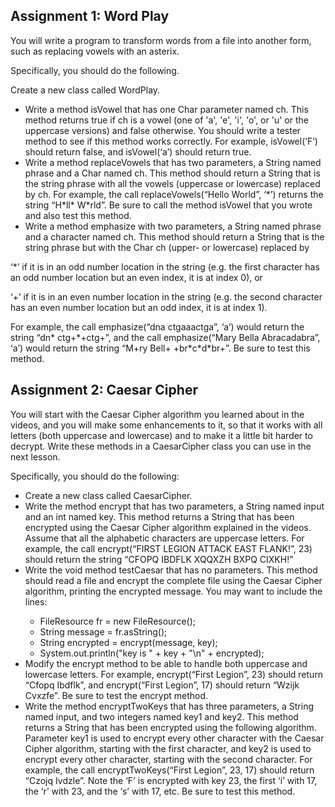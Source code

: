 </style>
<h2> Assignment 1: Word Play </h2>

You will write a program to transform words from a file into another form, such as replacing vowels with an asterix.
<p>
Specifically, you should do the following.
</p><p>
Create a new class called WordPlay.</p>
<ul>
<li>
Write a method isVowel that has one Char parameter named ch. This method returns true if ch is a vowel (one of 'a', 'e', 'i', 'o', or 'u' or the uppercase versions) and false otherwise. You should write a tester method to see if this method works correctly. For example, isVowel(‘F’) should return false, and isVowel(‘a’) should return true.
</li><li>
Write a method replaceVowels that has two parameters, a String named phrase and a Char named ch. This method should return a String that is the string phrase with all the vowels (uppercase or lowercase) replaced by ch. For example, the call replaceVowels(“Hello World”, ‘*’) returns the string “H*ll* W*rld”. Be sure to call the method isVowel that you wrote and also test this method.
</li><li>
Write a method emphasize with two parameters, a String named phrase and a character named ch. This method should return a String that is the string phrase but with the Char ch (upper- or lowercase) replaced by
</li></ul>
<p>
‘*’ if it is in an odd number location in the string (e.g. the first character has an odd number location but an even index, it is at index 0), or
</p><p>
‘+’ if it is in an even number location in the string (e.g. the second character has an even number location but an odd index, it is at index 1).
</p><p>
For example, the call emphasize(“dna ctgaaactga”, ‘a’) would return the string “dn* ctg+*+ctg+”, and the call emphasize(“Mary Bella Abracadabra”, ‘a’) would return the string “M+ry Bell+ +br*c*d*br+”. Be sure to test this method.
</p>
<h2> Assignment 2: Caesar Cipher</h2>

You will start with the Caesar Cipher algorithm you learned about in the videos, and you will make some enhancements to it, so that it works with all letters (both uppercase and lowercase) and to make it a little bit harder to decrypt. Write these methods in a CaesarCipher class you can use in the next lesson.
<p>
Specifically, you should do the following:
</p>
<ul><li>
Create a new class called CaesarCipher.
</li><li>
Write the method encrypt that has two parameters, a String named input and an int named key. This method returns a String that has been encrypted using the Caesar Cipher algorithm explained in the videos. Assume that all the alphabetic characters are uppercase letters. For example, the call
encrypt(“FIRST LEGION ATTACK EAST FLANK!”, 23) should return the string “CFOPQ IBDFLK XQQXZH BXPQ CIXKH!”
</li><li>
Write the void method testCaesar that has no parameters. This method should read a file and encrypt the complete file using the Caesar Cipher algorithm, printing the encrypted message. You may want to include the lines:
<div><ul><li>
FileResource fr = new FileResource();
</li><li>
String message = fr.asString();
</li><li>
String encrypted = encrypt(message, key);
</li><li>
System.out.println("key is " + key + "\n" + encrypted);
</li></ul></div>
</li><li>
Modify the encrypt method to be able to handle both uppercase and lowercase letters. For example, encrypt(“First Legion”, 23) should return “Cfopq Ibdflk”, and encrypt(“First Legion”, 17) should return “Wzijk Cvxzfe”. Be sure to test the encrypt method.
</li><li>
Write the method encryptTwoKeys that has three parameters, a String named input, and two integers named key1 and key2. This method returns a String that has been encrypted using the following algorithm. Parameter key1 is used to encrypt every other character with the Caesar Cipher algorithm, starting with the first character, and key2 is used to encrypt every other character, starting with the second character. For example, the call encryptTwoKeys(“First Legion”, 23, 17) should return “Czojq Ivdzle”. Note the ‘F’ is encrypted with key 23, the first ‘i’ with 17, the ‘r’ with 23, and the ‘s’ with 17, etc. Be sure to test this method.
</li></ul>
